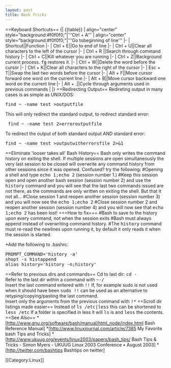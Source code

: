 ```yaml
---
layout: post 
title: Bash Tricks
---
```


==Keyboard Shortcuts==
{| {{table}}
| align="center" style="background:#f0f0f0;"|'''Ctrl + A'''
| align="center" style="background:#f0f0f0;"|'''Go tobeginning of line'''
|-
| Shortcut||Function
|-
| Ctrl + E||Go to end of line
|-
| Ctrl + U||Clear all characters to the left of the cursor
|-
| Ctrl + R ||Search through command history
|-
| Ctrl + C||Kill whatever you are running
|-
| Ctrl + Z||Background current process. <tt>fg</tt> restores it.
|-
| Ctrl + W||Delete the word before the cursor
|-
| Ctrl + K||Clear all characters to the right of the cursor
|-
| Esc + T||Swap the last two words before the cursor
|-
| Alt + F||Move cursor forward one word on the current line
|-
| Alt + B||Move cursor backward one word on the current line
|-
| Alt + .||Cycle through arguments used in previous commands
| 
|}
==Redirecting Output==
Redireting output in many cases is as simple as UNIX/DOS:
<pre>find ~ -name test >outputfile</pre>
This will only redirect the standard output, to redirect standard error:
<pre> find ~ -name test 2>erroroutputfile</pre>
To redirect the output of both standard output AND standard error:
<pre>find ~ -name test >outputwitherrorsfile 2>&1</pre>
==Eliminate 'looser takes all' Bash History==
Bash only writes the command history on exiting the shell. If multiple sessions are open simultaneously the very last session to be closed will overwrite any command history from other sessions since it was opened. Confused? try the following:
#Opening a shell and type <tt>echo 1;echo 2</tt> (session number 1.)
#Keep this session open and open another bash session (session number 2) and use the <tt>history</tt> command and you will see that the last two commands issued are not there, as the commands are only written on exiting the shell. But that it not all...
#Close session 1 and reopen another session (session number 3) and you will now see the <tt>echo 1;echo 2</tt>
#Close session number 2 and reopen another session (session number 4) and you will now see that <tt>echo 1;echo 2</tt> has been lost!
===How to fix===
#Bash to save to the history upon every command, not when the session exits
#Bash must always append instead of overwriting command history.
#The <tt>history</tt> command must re-read the newlines upon running it, by default it only reads it when the session is started.


*Add the following to .bashrc:
<pre>
PROMPT_COMMAND='history -a'
shopt -s histappend
alias history='history -n;history'
</pre>

==Refer to previous dirs and commands==
Cd to last dir: <tt>cd -</tt><br>Refer to the last dir within a command with <tt>~-/</tt><br>
Insert the last command entered with <tt>!!</tt> If, for example sudo is not used when it should have been <tt>sudo !!</tt> can be used as an alternative to retyping/copying/pasting the last command.<br>
Insert only the arguments from the previous command with <tt>!*</tt> 
==Scroll dir listings made easier==
Instead of <tt>ls /etc|less</tt> this can be shortened to <tt>less /etc</tt> If a folder is specified in less it will <tt>ls</tt> is and <tt>less</tt> the contents.
==See Also==
*[http://www.gnu.org/software/bash/manual/html_node/index.html Bash Reference Manual]
*[http://www.linuxjournal.com/article/7385 My Favorite bash Tips and Tricks]
*[http://www.ukuug.org/events/linux2003/papers/bash_tips/ Bash Tips & Tricks  - Simon Myers - UKUUG Linux 2003 Conference • August 2003]
*[http://twitter.com/bashtips Bashtips on twitter]

[[Category:Linux]]
